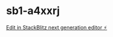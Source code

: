 # sb1-a4xxrj

[Edit in StackBlitz next generation editor ⚡️](https://stackblitz.com/~/github.com/PradeepPatil10/sb1-a4xxrj)